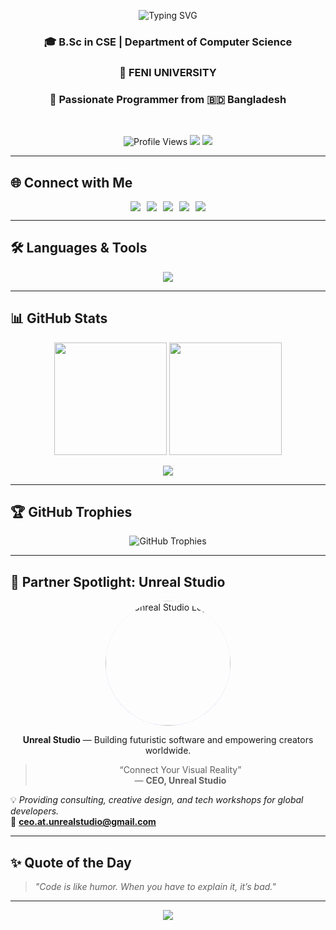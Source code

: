 <!-- Header Section -->
<p align="center">
  <img src="https://readme-typing-svg.demolab.com?font=Fira+Code&pause=1000&color=00BFFF&center=true&vCenter=true&width=550&lines=Hi%2C+I'm+Rayhan!;CEO+of+Unreal+Studio;Software+Engineer+%26+Tech+Enthusiast;Building+Dreams+into+Reality+💻" alt="Typing SVG" />
</p>

<h3 align="center">🎓 B.Sc in CSE | Department of Computer Science</h3>
<h3 align="center">🏫 FENI UNIVERSITY</h3>
<h3 align="center">🚀 Passionate Programmer from 🇧🇩 Bangladesh</h3>

<br>

<p align="center">
  <img src="https://komarev.com/ghpvc/?username=ceo-uploads&label=Profile%20Views&color=0e75b6&style=for-the-badge" alt="Profile Views"/>
  <img src="https://img.shields.io/badge/Focus-Software%20Development-blueviolet?style=for-the-badge"/>
  <img src="https://img.shields.io/badge/CEO-Unreal%20Studio-blue?style=for-the-badge"/>
</p>

---

## 🌐 Connect with Me

<p align="center" style="display:flex; flex-wrap:wrap; gap:10px; justify-content:center;">
  <a href="https://twitter.com/the_rayhan" target="_blank"><img src="https://img.shields.io/badge/Twitter-%231DA1F2.svg?&style=for-the-badge&logo=twitter&logoColor=white"/></a>
  <a href="https://linkedin.com/in/md-rayhan" target="_blank"><img src="https://img.shields.io/badge/LinkedIn-%230077B5.svg?&style=for-the-badge&logo=linkedin&logoColor=white"/></a>
  <a href="https://fb.com/rayhan" target="_blank"><img src="https://img.shields.io/badge/Facebook-%231877F2.svg?&style=for-the-badge&logo=facebook&logoColor=white"/></a>
  <a href="https://instagram.com/rayhan" target="_blank"><img src="https://img.shields.io/badge/Instagram-%23E4405F.svg?&style=for-the-badge&logo=instagram&logoColor=white"/></a>
  <a href="https://www.youtube.com/@stacknbuild" target="_blank"><img src="https://img.shields.io/badge/YouTube-%23FF0000.svg?&style=for-the-badge&logo=youtube&logoColor=white"/></a>
</p>

---

## 🛠️ Languages & Tools

<p align="center">
  <img src="https://skillicons.dev/icons?i=python,java,cpp,cs,javascript,typescript,html,css,react,nodejs,express,vue,angular,tailwind,dart,flutter,androidstudio,kotlin,unity,unreal,blender,mysql,aws,docker,firebase,git,arduino,bash,spring,linux,vscode,figma" />
</p>

---

## 📊 GitHub Stats

<p align="center">
  <img src="https://github-readme-stats.vercel.app/api?username=ceo-uploads&show_icons=true&theme=tokyonight&hide_border=true&bg_color=0D1117&title_color=00BFFF&icon_color=9370DB" height="180px"/>
  <img src="https://github-readme-stats.vercel.app/api/top-langs?username=ceo-uploads&show_icons=true&locale=en&layout=compact&theme=tokyonight&hide_border=true&bg_color=0D1117" height="180px"/>
</p>

<p align="center">
  <img src="https://github-readme-streak-stats.herokuapp.com/?user=ceo-uploads&theme=tokyonight&hide_border=true&background=0D1117"/>
</p>

---

## 🏆 GitHub Trophies

<p align="center">
  <img src="https://github-profile-trophy.vercel.app/?username=ceo-uploads&theme=tokyonight&no-frame=true&row=1&margin-w=10" alt="GitHub Trophies"/>
</p>

---

## 🎨 Partner Spotlight: Unreal Studio  

<p align="center">
  <img src="https://scontent.fcgp36-1.fna.fbcdn.net/v/t39.30808-6/480208066_122118974096701690_5572951173120999992_n.jpg?_nc_cat=108&ccb=1-7&_nc_sid=6ee11a&_nc_eui2=AeFURjbLLp2Fhd1QnucxkHTE9T6J2HG9ipv1PonYcb2Km-NpI-znc3vJVdM72zsSUpd7ylaKFZz5J-aLWManXubD&_nc_ohc=41uZ3lUIDXcQ7kNvwGpi85h&_nc_oc=AdmEOB5RZwn0JGo7pn25-Mz4tR919cymxez9rGAwk2l3rEV3Ftj7alLNjmhKoIbVdm4&_nc_zt=23&_nc_ht=scontent.fcgp36-1.fna&_nc_gid=rSH0Bh7QNTS1bxyZ3ErpXA&oh=00_Afc2brcfWqX6rJDTI1kEzzhtSQBMBDrBd0RsnLjV-rYGfA&oe=69081AA3"
       alt="Unreal Studio Logo"
       width="200"
       style="border-radius:50%;clip-path:circle(50% at 50% 50%);box-shadow:0 0 20px #9370DB;object-fit:cover;"/>
</p>

<p align="center">
  <b>Unreal Studio</b> — Building futuristic software and empowering creators worldwide.
</p>

<blockquote align="center">
  “Connect Your Visual Reality”  
  <br>— <b>CEO, Unreal Studio</b>
</blockquote>

💡 *Providing consulting, creative design, and tech workshops for global developers.*  
📩 **ceo.at.unrealstudio@gmail.com**

---

## ✨ Quote of the Day
> *"Code is like humor. When you have to explain it, it’s bad."*

---

<p align="center">
  <img src="https://capsule-render.vercel.app/api?type=waving&color=0:00BFFF,100:9370DB&height=120&section=footer"/>
</p>
